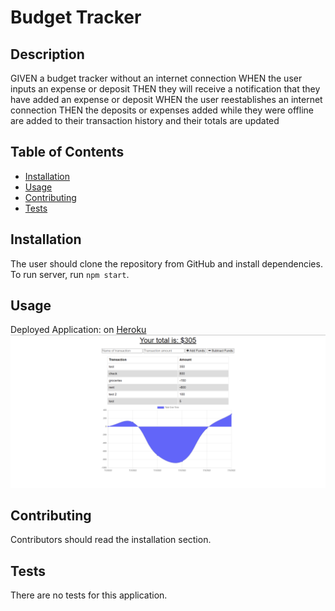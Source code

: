 # Budget Tracker 

## Description 
GIVEN a budget tracker without an internet connection
WHEN the user inputs an expense or deposit
THEN they will receive a notification that they have added an expense or deposit
WHEN the user reestablishes an internet connection
THEN the deposits or expenses added while they were offline are added to their transaction history and their totals are updated

## Table of Contents
* [Installation](#installation)
* [Usage](#usage)
* [Contributing](#contributing)
* [Tests](#tests)

## Installation 
The user should clone the repository from GitHub and install dependencies. To run server, run `npm start`. 

## Usage 
Deployed Application: on [Heroku](https://immense-dusk-70427.herokuapp.com)
<img src='public/Screenshot of budget tracker.png'>

## Contributing 
Contributors should read the installation section. 

## Tests
There are no tests for this application. 

